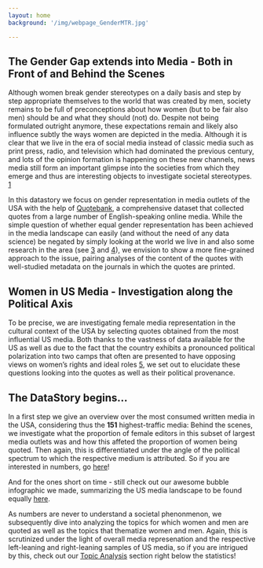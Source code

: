 ```yaml
---
layout: home
background: '/img/webpage_GenderMTR.jpg'

---
```


## The Gender Gap extends into Media - Both in Front of and Behind the Scenes

Although women break gender stereotypes on a daily basis and step by step appropriate themselves to the world that was created by men, society remains to be full of preconceptions about how women (but to be fair also men) should be and what they should (not) do. Despite not being formulated outright anymore, these expectations remain and likely also influence subtly the ways women are depicted in the media. Although it is clear that we live in the era of social media instead of classic media such as print press, radio, and television which had dominated the previous century, and lots of the opinion formation is happening on these new channels, news media still form an important glimpse into the societies from which they emerge and thus are interesting objects to investigate societal stereotypes. [1](https://www1.udel.edu/comm245/readings/GenderedMedia.pdf)

In this datastory we focus on gender representation in media outlets of the USA with the help of [Quotebank](https://quotebank.dlab.tools/), a comprehensive dataset that collected quotes from a large number of English-speaking online media. While the simple question of whether equal gender representation has been achieved in the media landscape can easily (and without the need of any data science) be negated by simply looking at the world we live in and also some research in the area (see [3](]https://womensmediacenter.com/reports/the-status-of-women-in-u-s-media-2019) and [4](https://reutersinstitute.politics.ox.ac.uk/women-and-leadership-news-media-2020-evidence-ten-markets)), we envision to show a more fine-grained approach to the issue, pairing analyses of the content of the quotes with well-studied metadata on the journals in which the quotes are printed.

## Women in US Media - Investigation along the Political Axis

To be precise, we are investigating female media representation in the cultural context of the USA by selecting quotes obtained from the most influential US media. Both thanks to the vastness of data available for the US as well as due to the fact that the country exhibits a pronounced political polarization into two camps that often are presented to have opposing views on women’s rights and ideal roles [5](https://www.vox.com/mischiefs-of-faction/2016/7/18/12203690/democrats-republicans-gender-discrimination), we set out to elucidate these questions looking into the quotes as well as their political provenance.


## The DataStory begins… 

In a first step we give an overview over the most consumed written media in the USA, considering thus the **151** highest-traffic media: Behind the scenes, we investigate what the proportion of female editors in this subset of largest media outlets was and how this affeted the proportion of women being quoted. Then again, this is differentiated under the angle of the political spectrum to which the respective medium is attributed. So if you are interested in numbers, go [here](https://vfayt99.github.io/femedia/2021/01/02/Analysis.html)!

And for the ones short on time - still check out our awesome bubble infographic we made, summarizing the US media landscape  to be found equally [here](https://vfayt99.github.io/femedia/2021/01/02/Analysis.html).

As numbers are never to understand a societal phenonmenon, we subsequently dive into analyzing the topics for which women and men are quoted as well as the topics that thematize women and men. Again, this is scrutinized under the light of overall media represenation and the respective left-leaning and right-leaning samples of US media, so if you are intrigued by this, check out our [Topic Analysis](https://vfayt99.github.io/femedia/2021/01/02/Analysis.html) section right below the statistics!
